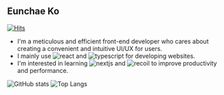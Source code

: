 ## Eunchae Ko

[![Hits](https://hits.seeyoufarm.com/api/count/incr/badge.svg?url=https%3A%2F%2Fgithub.com%2Fkec0130&count_bg=%2379C83D&title_bg=%23555555&icon=googlekeep.svg&icon_color=%23E7E7E7&title=visits&edge_flat=false)](https://hits.seeyoufarm.com)

- I'm a meticulous and efficient front-end developer who cares about creating a convenient and intuitive UI/UX for users.
- I mainly use ![react](https://img.shields.io/badge/React-61DAFB.svg?&style=flat&logo=react&logoColor=white) and ![typescript](https://img.shields.io/badge/TypeScript-3178C6.svg?&style=flat&logo=typescript&logoColor=white) for developing websites.
- I'm interested in learning ![nextjs](https://img.shields.io/badge/Next.js-000000.svg?&style=flat&logo=next.js&logoColor=white) and ![recoil](https://img.shields.io/badge/Recoil-dee2e6.svg?&style=flat&logo=recoil&logoColor=white) to improve productivity and performance.

![GitHub stats](https://github-readme-stats.vercel.app/api?username=kec0130&show_icons=true&hide=issues&count_private=true)
![Top Langs](https://github-readme-stats.vercel.app/api/top-langs/?username=kec0130&layout=compact&hide=jupyter%20notebook)

